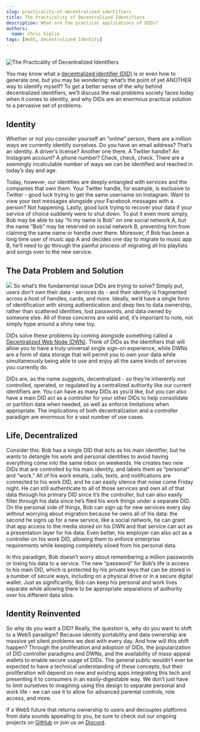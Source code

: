 ```yaml
---
slug: practicality-of-decentralized-identifiers
title: The Practicality of Decentralized Identifiers
description: What are the practical applications of DIDs?
authors:
  name: Chris Giglio
tags: [Web5, Decentralized Identity]
---
```


<head>
  <title>The Practicality of Decentralized Identifiers</title>
  <meta property="og:description" content="What are the practical applications of DIDs?" />
  <meta property="og:title" content="The Practicality of Decentralized Identifiers" />
  <meta property="og:url" content='https://developer.tbd.website/blog/practicality-of-decentralized-identifiers' />
  <meta property="og:image" content="https://developer.tbd.website/assets/images/practicality-did-blog-banner-2e81ddb567c7950d67869b9b3b05da62.png" />
  
  <meta name="twitter:card" content="summary" />
  <meta name="twitter:image" content="https://developer.tbd.website/assets/images/practicality-did-blog-banner-2e81ddb567c7950d67869b9b3b05da62.png" />
  <meta name="twitter:site" content="@tbddev" />
  <meta name="twitter:title" content="The Practicality of Decentralized Identifiers" />
  <meta name="twitter:description" content="What are the practical applications of DIDs?" />
  <link rel="apple-touch-icon" href="https://developer.tbd.website/img/tbd-fav-icon-main.png" />
</head>

## 

![The Practicality of Decentralized Identifiers](/img/practicality-did-blog-banner.png)

You may know what a [decentralized identifier (DID)](https://developer.tbd.website/docs/web5/learn/decentralized-identifiers) is or even how to generate one, but you may be wondering: what’s the point of yet ANOTHER way to identify myself? To get a better sense of the why behind decentralized identifiers, we’ll discuss the real problems society faces today when it comes to identity, and why DIDs are an enormous practical solution to a pervasive set of problems.

<!--truncate-->

## Identity
Whether or not you consider yourself an “online” person, there are a million ways we currently identify ourselves. Do you have an email address? That’s an identity. A driver’s license? Another one there. A Twitter handle? An Instagram account? A phone number? Check, check, check. There are a seemingly incalculable number of ways we can be identified and reached in today’s day and age.

Today, however, our identities are deeply entangled with services and the companies that own them. Your Twitter handle, for example, is exclusive to Twitter - good luck trying to get the same username on Instagram. Want to view your text messages alongside your Facebook messages with a person? Not happening. Lastly, good luck trying to recover your data if your service of choice suddenly were to shut down. To put it even more simply, Bob may be able to say “hi my name is Bob” on one social network A, but the name “Bob” may be reserved on social network B, preventing him from claiming the same name or handle over there. Moreover, if Bob has been a long time user of music app A and decides one day to migrate to music app B, he’ll need to go through the painful process of migrating all his playlists and songs over to the new service.

## The Data Problem and Solution
![](/img/evolving-the-web.png)
So what’s the fundamental issue DIDs are trying to solve? Simply put, users don’t own their data - services do - and their identity is fragmented across a host of handles, cards, and more. Ideally, we’d have a single form of identification with strong authentication and deep ties to data ownership, rather than scattered identities, lost passwords, and data owned by someone else. All of these concerns are valid and, it’s important to note, not simply hype around a shiny new toy.

DIDs solve these problems by coming alongside something called a [Decentralized Web Node (DWN)](https://developer.tbd.website/docs/web5/learn/decentralized-web-nodes). Think of DIDs as the identifiers that will allow you to have a truly universal single sign-on experience, while DWNs are a form of data storage that will permit you to own your data while simultaneously being able to use and enjoy all the same kinds of services you currently do.

DIDs are, as the name suggests, decentralized - so they’re inherently not controlled, operated, or regulated by a centralized authority like our current identifiers are. You can have as many DIDs as you’d like, but you can also have a main DID act as a controller for your other DIDs to help consolidate or partition data when needed, as well as enforce limitations when appropriate. The implications of both decentralization and a controller paradigm are enormous for a vast number of use cases.

## Life, Decentralized
Consider this: Bob has a single DID that acts as his main identifier, but he wants to detangle his work and personal identities to avoid having everything come into the same inbox on weekends. He creates two new DIDs that are controlled by his main identity, and labels them as “personal” and “work.” All of his work emails, calls, texts, and notifications are connected to his work DID, and he can easily silence that noise come Friday night. He can still authenticate to all of those services and own all of that data through his primary DID since it’s the controller, but can also easily filter through his data since he’s filed his work things under a separate DID. On the personal side of things, Bob can sign up for new services every day without worrying about migration because he owns all of his data: the second he signs up for a new service, like a social network, he can grant that app access to the media stored on his DWN and that service can act as a presentation layer for his data. Even better, his employer can also act as a controller on his work DID, allowing them to enforce enterprise requirements while keeping completely siloed from his personal data.

In this paradigm, Bob doesn’t worry about remembering a million passwords or losing his data to a service. The new “password” for Bob’s life is access to his main DID, which is protected by his private keys that can be stored in a number of secure ways, including on a physical drive or in a secure digital wallet. Just as significantly, Bob can keep his personal and work lives separate while allowing there to be appropriate separations of authority over his different data silos.

## Identity Reinvented
So why do you want a DID? Really, the question is, why do you want to shift to a Web5 paradigm? Because identity portability and data ownership are massive yet silent problems we deal with every day. And how will this shift happen? Through the proliferation and adoption of DIDs, the popularization of DID controller paradigms and DWNs, and the availability of mass-appeal wallets to enable secure usage of DIDs. The general public wouldn’t ever be expected to have a technical understanding of these concepts, but their proliferation will depend on new and existing apps integrating this tech and presenting it to consumers in an easily-digestable way. We don’t just have to limit ourselves to imagining using this design to separate personal and work life - we can use it to allow for advanced parental controls, role access, and more.

If a Web5 future that returns ownership to users and decouples platforms from data sounds appealing to you, be sure to check out our ongoing projects on [GitHub](https://github.com/TBD54566975) or join us on [Discord](https://discord.gg/tbd).

